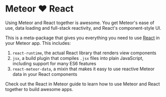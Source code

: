 # Meteor ♥ React

Using Meteor and React together is awesome. You get Meteor's ease of use, data
loading and full-stack reactivity, and React's component-style UI.

This is a meta-package that gives you everything you need to use
[React](https://facebook.github.io/react/) in your Meteor app. This includes:

1. `react-runtime`, the actual React library that renders view components
2. `jsx`, a build plugin that compiles `.jsx` files into plain JavaScript,
including support for many ES6 features
3. `react-meteor-data`, a mixin that makes it easy to use reactive Meteor data in
your React components

Check out the React in Meteor guide to learn how to use Meteor and React
together to build awesome apps.

